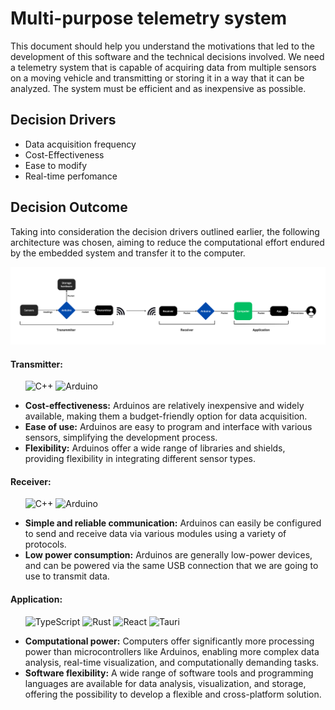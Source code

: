 # Multi-purpose telemetry system

This document should help you understand the motivations that led to the development of this software and the technical decisions involved.
We need a telemetry system that is capable of acquiring data from multiple sensors on a moving vehicle and transmitting or storing it in a way that it can be analyzed. The system must be efficient and as inexpensive as possible.

## Decision Drivers

* Data acquisition frequency
* Cost-Effectiveness 
* Ease to modify
* Real-time perfomance

## Decision Outcome

Taking into consideration the decision drivers outlined earlier, the following architecture was chosen, aiming to reduce the computational effort endured by the embedded system and transfer it to the computer.

<img src="./public/doc/TelemetrySystem.png" alt="system schematics">

#### Transmitter:

&nbsp;&nbsp;&nbsp;&nbsp;&nbsp;
![C++](https://img.shields.io/badge/c++-%2300599C.svg?style=for-the-badge&logo=c%2B%2B&logoColor=white)
![Arduino](https://img.shields.io/badge/-Arduino-00979D?style=for-the-badge&logo=Arduino&logoColor=white)

- **Cost-effectiveness:** Arduinos are relatively inexpensive and widely available, making them a budget-friendly option for data acquisition.
- **Ease of use:** Arduinos are easy to program and interface with various sensors, simplifying the development process.
- **Flexibility:** Arduinos offer a wide range of libraries and shields, providing flexibility in integrating different sensor types.

#### Receiver:

&nbsp;&nbsp;&nbsp;&nbsp;&nbsp;
![C++](https://img.shields.io/badge/c++-%2300599C.svg?style=for-the-badge&logo=c%2B%2B&logoColor=white)
![Arduino](https://img.shields.io/badge/-Arduino-00979D?style=for-the-badge&logo=Arduino&logoColor=white)


- **Simple and reliable communication:** Arduinos can easily be configured to send and receive data via various modules using a variety of protocols.
- **Low power consumption:**  Arduinos are generally low-power devices, and can be powered via the same USB connection that we are going to use to transmit data.

#### Application:

&nbsp;&nbsp;&nbsp;&nbsp;&nbsp;
![TypeScript](https://img.shields.io/badge/typescript-%23007ACC.svg?style=for-the-badge&logo=typescript&logoColor=white)
![Rust](https://img.shields.io/badge/rust-%23000000.svg?style=for-the-badge&logo=rust&logoColor=white)
![React](https://img.shields.io/badge/react-%2320232a.svg?style=for-the-badge&logo=react&logoColor=%2361DAFB)
![Tauri](https://img.shields.io/badge/tauri-%2324C8DB.svg?style=for-the-badge&logo=tauri&logoColor=%23FFFFFF)

- **Computational power:** Computers offer significantly more processing power than microcontrollers like Arduinos, enabling more complex data analysis, real-time visualization, and computationally demanding tasks.
- **Software flexibility:** A wide range of software tools and programming languages are available for data analysis, visualization, and storage, offering the possibility to develop a flexible and cross-platform solution.

